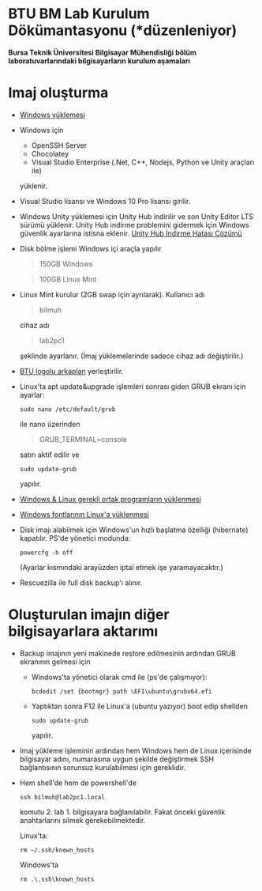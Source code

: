 
# BTU BM Lab Kurulum Dökümantasyonu (\*düzenleniyor)
**Bursa Teknik Üniversitesi Bilgisayar Mühendisliği bölüm laboratuvarlarındaki bilgisayarların kurulum aşamaları**

# Imaj oluşturma

- [Windows yüklemesi](WindowsYuklemesi.md)

- Windows için

	- OpenSSH Server
	- Chocolatey
	- Visual Studio Enterprise (.Net, C++, Nodejs, Python ve Unity araçları ile)
	
	yüklenir.

- Visual Studio lisansı ve Windows 10 Pro lisansı girilir.

- Windows Unity yüklemesi için Unity Hub indirilir ve son Unity Editor LTS sürümü yüklenir. Unity Hub indirme problemini gidermek için Windows güvenlik ayarlarına istisna eklenir. [Unity Hub İndirme Hatası Çözümü](UnityHubFix.md)

- Disk bölme işlemi Windows içi araçla yapılır

	 > 150GB Windows

	 > 100GB Linux Mint

- Linux Mint kurulur (2GB swap için ayrılarak).
	Kullanıcı adı

	> bilmuh

	cihaz adı

	> lab2pc1

	şeklinde ayarlanır. (İmaj yüklemelerinde sadece cihaz adı değiştirilir.)

- [BTU logolu arkaplan](btu.png) yerleştirilir.

- Linux'ta apt update&upgrade işlemleri sonrası giden GRUB ekranı için ayarlar:

	```
	sudo nano /etc/default/grub
	```

	ile nano üzerinden

	> GRUB_TERMINAL=console

	satırı aktif edilir ve

	```
	sudo update-grub
	```

	yapılır.

- [Windows & Linux gerekli ortak programların yüklenmesi](OrtakProgramlar.md)

- [Windows fontlarının Linux'a yüklenmesi](Fontlar.md)

- Disk imajı alabilmek için Windows'un hızlı başlatma özelliği (hibernate) kapatılır. PS'de yönetici modunda:

	 ```
	 powercfg -h off
	 ```

 	(Ayarlar kısmındaki arayüzden iptal etmek işe yaramayacaktır.)

- Rescuezilla ile full disk backup'ı alınır.







# Oluşturulan imajın diğer bilgisayarlara aktarımı

- Backup imajının yeni makinede restore edilmesinin ardından GRUB ekranının gelmesi için
   
	 - Windows'ta yönetici olarak cmd ile (ps'de çalışmıyor):

		```
		bcdedit /set {bootmgr} path \EFI\ubuntu\grubx64.efi
		```

	- Yaptıktan sonra F12 ile Linux'a (ubuntu yazıyor) boot edip shellden
	
		```
		sudo update-grub
		```

		yapılır.

   
- Imaj yükleme işleminin ardından hem Windows hem de Linux içerisinde
 bilgisayar adını, numarasına uygun şekilde değiştirmek SSH
 bağlantısının sorunsuz kurulabilmesi için gereklidir.

- Hem shell'de hem de powershell'de
	```
	ssh bilmuh@lab2pc1.local
	```
	komutu 2. lab 1. bilgisayara bağlanılabilir. Fakat önceki güvenlik anahtarlarını silmek gerekebilmektedir.
  
	Linux'ta:

	```
	rm ~/.ssh/known_hosts
	```

	Windows'ta

	```
	rm .\.ssh\known_hosts
	```

   


